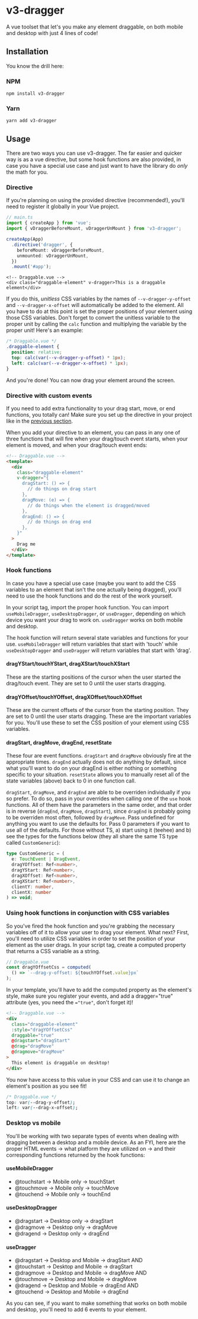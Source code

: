 # v3-dragger

A vue toolset that let's you make any element draggable, on both mobile and desktop with just 4 lines of code!

## Installation

You know the drill here:

### NPM

`npm install v3-dragger`

### Yarn

`yarn add v3-dragger`

## Usage

There are two ways you can use v3-dragger. The far easier and quicker way is as a vue directive, but some hook functions are also provided, in case you have a special use case and just want to have the library do _only_ the math for you.

### Directive

If you're planning on using the provided directive (recommended!), you'll need to register it globally in your Vue project.

```ts
// main.ts
import { createApp } from 'vue';
import { vDraggerBeforeMount, vDraggerUnMount } from 'v3-dragger';

createApp(App)
  .directive('dragger', {
    beforeMount: vDraggerBeforeMount,
    unmounted: vDraggerUnMount,
  })
  .mount('#app');
```

```vue
<!-- Draggable.vue -->
<div class="draggable-element" v-dragger>This is a draggable element</div>
```

If you do this, _unitless_ CSS variables by the names of `--v-dragger-y-offset` and `--v-dragger-x-offset` will automatically be added to the element. All you have to do at this point is set the proper positions of your element using those CSS variables. Don't forget to convert the unitless variable to the proper unit by calling the `calc` function and multiplying the variable by the proper unit! Here's an example:

```css
/* Draggable.vue */
.draggable-element {
  position: relative;
  top: calc(var(--v-dragger-y-offset) * 1px);
  left: calc(var(--v-dragger-x-offset) * 1px);
}
```

And you're done! You can now drag your element around the screen.

### Directive with custom events

If you need to add extra functionality to your drag start, move, or end functions, you totally can! Make sure you set up the directive in your project like in the [previous section](#directive).

When you add your directive to an element, you can pass in any one of three functions that will fire when your drag/touch event starts, when your element is moved, and when your drag/touch event ends:

```html
<!-- Draggable.vue -->
<template>
  <div
    class="draggable-element"
    v-dragger="{
      dragStart: () => {
        // do things on drag start
      },
      dragMove: (e) => {
        // do things when the element is dragged/moved
      },
      dragEnd: () => {
        // do things on drag end
      },
    }"
  >
    Drag me
  </div>
</template>
```

### Hook functions

In case you have a special use case (maybe you want to add the CSS variables to an element that isn't the one actually being dragged), you'll need to use the hook functions and do the rest of the work yourself.

In your script tag, import the proper hook function. You can import `useMobileDragger`, `useDesktopDragger`, or `useDragger`, depending on which device you want your drag to work on. `useDragger` works on both mobile and desktop.

The hook function will return several state variables and functions for your use. `useMobileDragger` will return variables that start with 'touch' while `useDesktopDragger` and `useDragger` will return variables that start with 'drag'.

#### dragYStart/touchYStart, dragXStart/touchXStart

These are the starting positions of the cursor when the user started the drag/touch event. They are set to 0 until the user starts dragging.

#### dragYOffset/touchYOffset, dragXOffset/touchXOffset

These are the current offsets of the cursor from the starting position. They are set to 0 until the user starts dragging. These are the important variables for you. You'll use these to set the CSS position of your element using CSS variables.

#### dragStart, dragMove, dragEnd, resetState

These four are event functions. `dragStart` and `dragMove` obviously fire at the appropriate times. `dragEnd` actually does not do anything by default, since what you'll want to do on your dragEnd is either nothing or something specific to your situation. `resetState` allows you to manually reset all of the state variables (above) back to 0 in one function call.

`dragStart`, `dragMove`, and `dragEnd` are able to be overriden individually if you so prefer. To do so, pass in your overrides when calling one of the `use` hook functions. All of them have the parameters in the same order, and that order is in reverse (`dragEnd`, `dragMove`, `dragStart`), since `dragEnd` is probably going to be overriden most often, followed by `dragMove`. Pass undefined for anything you want to use the defaults for. Pass 0 parameters if you want to use all of the defaults. For those without TS, a) start using it (teehee) and b) see the types for the functions below (they all share the same TS type called `CustomGeneric`):

```ts
type CustomGeneric = (
  e: TouchEvent | DragEvent,
  dragYOffset: Ref<number>,
  dragYStart: Ref<number>,
  dragXOffset: Ref<number>,
  dragXStart: Ref<number>,
  clientY: number,
  clientX: number
) => void;
```

### Using hook functions in conjunction with CSS variables

So you've fired the hook function and you're grabbing the necessary variables off of it to allow your user to drag your element. What next? First, you'll need to utilize CSS variables in order to set the position of your element as the user drags. In your script tag, create a computed property that returns a CSS variable as a string.

```ts
// Draggable.vue
const dragYOffsetCss = computed(
  () => `--drag-y-offset: ${touchYOffset.value}px`
);
```

In your template, you'll have to add the computed property as the element's style, make sure you register your events, and add a dragger="true" attribute (yes, you need the `="true"`, don't forget it)!

```html
<!-- Draggable.vue -->
<div
  class="draggable-element"
  :style="dragYOffsetCss"
  draggable="true"
  @dragstart="dragStart"
  @drag="dragMove"
  @dragmove="dragMove"
>
  This element is draggable on desktop!
</div>
```

You now have access to this value in your CSS and can use it to change an element's position as you see fit!

```css
/* Draggable.vue */
top: var(--drag-y-offset);
left: var(--drag-x-offset);
```

### Desktop vs mobile

You'll be working with two separate types of events when dealing with dragging between a desktop and a mobile device. As an FYI, here are the proper HTML events -> what platform they are utilized on -> and their corresponding functions returned by the hook functions:

#### useMobileDragger

- @touchstart -> Mobile only -> touchStart
- @touchmove -> Mobile only -> touchMove
- @touchend -> Mobile only -> touchEnd

#### useDesktopDragger

- @dragstart -> Desktop only -> dragStart
- @dragmove -> Desktop only -> dragMove
- @dragend -> Desktop only -> dragEnd

#### useDragger

- @dragstart -> Desktop and Mobile -> dragStart AND
- @touchstart -> Desktop and Mobile -> dragStart
- @dragmove -> Desktop and Mobile -> dragMove AND
- @touchmove -> Desktop and Mobile -> dragMove
- @dragend -> Desktop and Mobile -> dragEnd AND
- @touchend -> Desktop and Mobile -> dragEnd

As you can see, if you want to make something that works on both mobile and desktop, you'll need to add 6 events to your element.
